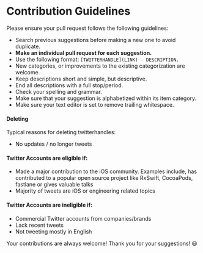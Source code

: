 # Contribution Guidelines

Please ensure your pull request follows the following guidelines:

- Search previous suggestions before making a new one to avoid duplicate.
- **Make an individual pull request for each suggestion.**
- Use the following format: `[TWITTERHANDLE](LINK) - DESCRIPTION.`
- New categories, or improvements to the existing categorization are welcome.
- Keep descriptions short and simple, but descriptive.
- End all descriptions with a full stop/period.
- Check your spelling and grammar.
- Make sure that your suggestion is alphabetized within its item category.
- Make sure your text editor is set to remove trailing whitespace.

#### Deleting 

Typical reasons for deleting twitterhandles:

- No updates / no longer tweets

#### Twitter Accounts are eligible if:

- Made a major contribution to the iOS community. Examples include, has contributed to a popular open source project like RxSwift, CocoaPods, fastlane or gives valuable talks
- Majority of tweets are iOS or engineering related topics

#### Twitter Accounts are ineligible if:

- Commercial Twitter accounts from companies/brands
- Lack recent tweets
- Not tweeting mostly in English

Your contributions are always welcome! Thank you for your suggestions! :smiley:
